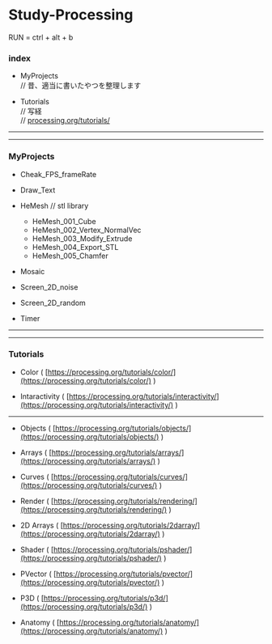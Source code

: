 # Study-Processing  


RUN = ctrl + alt + b  


### index  
- MyProjects  
  // 昔、適当に書いたやつを整理します  

- Tutorials  
  // 写経  
  // [processing.org/tutorials/](https://processing.org/tutorials/)  

---  

---  

### MyProjects  

- Cheak_FPS_frameRate  

- Draw_Text  

- HeMesh // stl library  
  - HeMesh_001_Cube  
  - HeMesh_002_Vertex_NormalVec  
  - HeMesh_003_Modify_Extrude  
  - HeMesh_004_Export_STL  
  - HeMesh_005_Chamfer  

- Mosaic  

- Screen_2D_noise  

- Screen_2D_random

- Timer  

---  

---  

### Tutorials  

- Color ( [https://processing.org/tutorials/color/](https://processing.org/tutorials/color/) )  

- Intaractivity ( [https://processing.org/tutorials/interactivity/](https://processing.org/tutorials/interactivity/) )  

---  

- Objects ( [https://processing.org/tutorials/objects/](https://processing.org/tutorials/objects/) )

- Arrays ( [https://processing.org/tutorials/arrays/](https://processing.org/tutorials/arrays/) )  

- Curves ( [https://processing.org/tutorials/curves/](https://processing.org/tutorials/curves/) )  

- Render ( [https://processing.org/tutorials/rendering/](https://processing.org/tutorials/rendering/) )  

- 2D Arrays ( [https://processing.org/tutorials/2darray/](https://processing.org/tutorials/2darray/) )  

- Shader ( [https://processing.org/tutorials/pshader/](https://processing.org/tutorials/pshader/) )  

- PVector ( [https://processing.org/tutorials/pvector/](https://processing.org/tutorials/pvector/) )  

- P3D ( [https://processing.org/tutorials/p3d/](https://processing.org/tutorials/p3d/) )  

- Anatomy ( [https://processing.org/tutorials/anatomy/](https://processing.org/tutorials/anatomy/) )   
